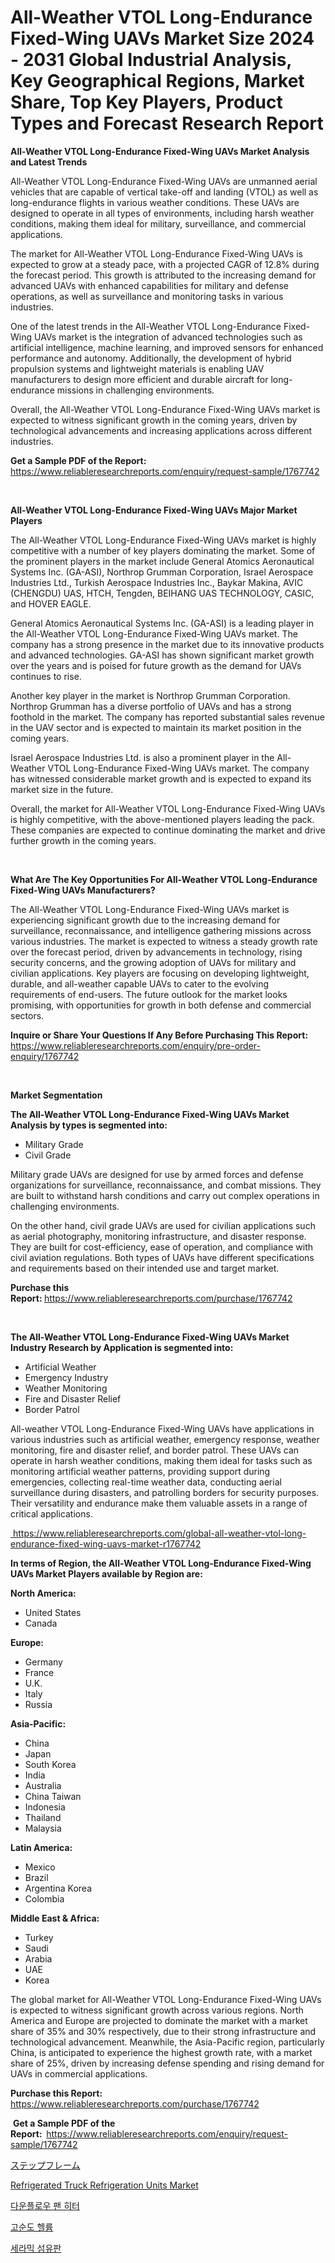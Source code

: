 <p><h1>All-Weather VTOL Long-Endurance Fixed-Wing UAVs Market Size 2024 - 2031 Global Industrial Analysis, Key Geographical Regions, Market Share, Top Key Players, Product Types and Forecast Research Report</h1></p><p><strong>All-Weather VTOL Long-Endurance Fixed-Wing UAVs Market Analysis and Latest Trends</strong></p>
<p><p>All-Weather VTOL Long-Endurance Fixed-Wing UAVs are unmanned aerial vehicles that are capable of vertical take-off and landing (VTOL) as well as long-endurance flights in various weather conditions. These UAVs are designed to operate in all types of environments, including harsh weather conditions, making them ideal for military, surveillance, and commercial applications.</p><p>The market for All-Weather VTOL Long-Endurance Fixed-Wing UAVs is expected to grow at a steady pace, with a projected CAGR of 12.8% during the forecast period. This growth is attributed to the increasing demand for advanced UAVs with enhanced capabilities for military and defense operations, as well as surveillance and monitoring tasks in various industries.</p><p>One of the latest trends in the All-Weather VTOL Long-Endurance Fixed-Wing UAVs market is the integration of advanced technologies such as artificial intelligence, machine learning, and improved sensors for enhanced performance and autonomy. Additionally, the development of hybrid propulsion systems and lightweight materials is enabling UAV manufacturers to design more efficient and durable aircraft for long-endurance missions in challenging environments.</p><p>Overall, the All-Weather VTOL Long-Endurance Fixed-Wing UAVs market is expected to witness significant growth in the coming years, driven by technological advancements and increasing applications across different industries.</p></p>
<p><strong>Get a Sample PDF of the Report:&nbsp;</strong> <a href="https://www.reliableresearchreports.com/enquiry/request-sample/1767742">https://www.reliableresearchreports.com/enquiry/request-sample/1767742</a></p>
<p>&nbsp;</p>
<p><strong>All-Weather VTOL Long-Endurance Fixed-Wing UAVs Major Market Players</strong></p>
<p><p>The All-Weather VTOL Long-Endurance Fixed-Wing UAVs market is highly competitive with a number of key players dominating the market. Some of the prominent players in the market include General Atomics Aeronautical Systems Inc. (GA-ASI), Northrop Grumman Corporation, Israel Aerospace Industries Ltd., Turkish Aerospace Industries Inc., Baykar Makina, AVIC (CHENGDU) UAS, HTCH, Tengden, BEIHANG UAS TECHNOLOGY, CASIC, and HOVER EAGLE.</p><p>General Atomics Aeronautical Systems Inc. (GA-ASI) is a leading player in the All-Weather VTOL Long-Endurance Fixed-Wing UAVs market. The company has a strong presence in the market due to its innovative products and advanced technologies. GA-ASI has shown significant market growth over the years and is poised for future growth as the demand for UAVs continues to rise.</p><p>Another key player in the market is Northrop Grumman Corporation. Northrop Grumman has a diverse portfolio of UAVs and has a strong foothold in the market. The company has reported substantial sales revenue in the UAV sector and is expected to maintain its market position in the coming years.</p><p>Israel Aerospace Industries Ltd. is also a prominent player in the All-Weather VTOL Long-Endurance Fixed-Wing UAVs market. The company has witnessed considerable market growth and is expected to expand its market size in the future.</p><p>Overall, the market for All-Weather VTOL Long-Endurance Fixed-Wing UAVs is highly competitive, with the above-mentioned players leading the pack. These companies are expected to continue dominating the market and drive further growth in the coming years.</p></p>
<p>&nbsp;</p>
<p><strong>What Are The Key Opportunities For All-Weather VTOL Long-Endurance Fixed-Wing UAVs Manufacturers?</strong></p>
<p><p>The All-Weather VTOL Long-Endurance Fixed-Wing UAVs market is experiencing significant growth due to the increasing demand for surveillance, reconnaissance, and intelligence gathering missions across various industries. The market is expected to witness a steady growth rate over the forecast period, driven by advancements in technology, rising security concerns, and the growing adoption of UAVs for military and civilian applications. Key players are focusing on developing lightweight, durable, and all-weather capable UAVs to cater to the evolving requirements of end-users. The future outlook for the market looks promising, with opportunities for growth in both defense and commercial sectors.</p></p>
<p><strong>Inquire or Share Your Questions If Any Before Purchasing This Report:</strong> <a href="https://www.reliableresearchreports.com/enquiry/pre-order-enquiry/1767742">https://www.reliableresearchreports.com/enquiry/pre-order-enquiry/1767742</a></p>
<p>&nbsp;</p>
<p><strong>Market Segmentation</strong></p>
<p><strong>The All-Weather VTOL Long-Endurance Fixed-Wing UAVs Market Analysis by types is segmented into:</strong></p>
<p><ul><li>Military Grade</li><li>Civil Grade</li></ul></p>
<p><p>Military grade UAVs are designed for use by armed forces and defense organizations for surveillance, reconnaissance, and combat missions. They are built to withstand harsh conditions and carry out complex operations in challenging environments. </p><p>On the other hand, civil grade UAVs are used for civilian applications such as aerial photography, monitoring infrastructure, and disaster response. They are built for cost-efficiency, ease of operation, and compliance with civil aviation regulations. Both types of UAVs have different specifications and requirements based on their intended use and target market.</p></p>
<p><strong>Purchase this Report:&nbsp;</strong><a href="https://www.reliableresearchreports.com/purchase/1767742">https://www.reliableresearchreports.com/purchase/1767742</a></p>
<p>&nbsp;</p>
<p><strong>The All-Weather VTOL Long-Endurance Fixed-Wing UAVs Market Industry Research by Application is segmented into:</strong></p>
<p><ul><li>Artificial Weather</li><li>Emergency Industry</li><li>Weather Monitoring</li><li>Fire and Disaster Relief</li><li>Border Patrol</li></ul></p>
<p><p>All-weather VTOL Long-Endurance Fixed-Wing UAVs have applications in various industries such as artificial weather, emergency response, weather monitoring, fire and disaster relief, and border patrol. These UAVs can operate in harsh weather conditions, making them ideal for tasks such as monitoring artificial weather patterns, providing support during emergencies, collecting real-time weather data, conducting aerial surveillance during disasters, and patrolling borders for security purposes. Their versatility and endurance make them valuable assets in a range of critical applications.</p></p>
<p><a href="https://www.reliableresearchreports.com/global-all-weather-vtol-long-endurance-fixed-wing-uavs-market-r1767742">&nbsp;https://www.reliableresearchreports.com/global-all-weather-vtol-long-endurance-fixed-wing-uavs-market-r1767742</a></p>
<p><strong>In terms of Region, the All-Weather VTOL Long-Endurance Fixed-Wing UAVs Market Players available by Region are:</strong></p>
<p>
    <p> <strong> North America: </strong>
        <ul>
            <li>United States</li>
            <li>Canada</li>
        </ul>
        </p> 
    <p> <strong> Europe: </strong>
        <ul>
            <li>Germany</li>
            <li>France</li>
            <li>U.K.</li>
            <li>Italy</li>
            <li>Russia</li>
        </ul>
        </p> 
    <p> <strong> Asia-Pacific: </strong>
        <ul>
            <li>China</li>
            <li>Japan</li>
            <li>South Korea</li>
            <li>India</li>
            <li>Australia</li>
            <li>China Taiwan</li>
            <li>Indonesia</li>
            <li>Thailand</li>
            <li>Malaysia</li>
        </ul>
        </p> 
    <p> <strong> Latin America: </strong>
        <ul>
            <li>Mexico</li>
            <li>Brazil</li>
            <li>Argentina Korea</li>
            <li>Colombia</li>
        </ul>
        </p> 
    <p> <strong> Middle East & Africa: </strong>
        <ul>
            <li>Turkey</li>
            <li>Saudi</li>
            <li>Arabia</li>
            <li>UAE</li>
            <li>Korea</li>
        </ul>
    </p>
    </p>
<p><p>The global market for All-Weather VTOL Long-Endurance Fixed-Wing UAVs is expected to witness significant growth across various regions. North America and Europe are projected to dominate the market with a market share of 35% and 30% respectively, due to their strong infrastructure and technological advancement. Meanwhile, the Asia-Pacific region, particularly China, is anticipated to experience the highest growth rate, with a market share of 25%, driven by increasing defense spending and rising demand for UAVs in commercial applications.</p></p>
<p><strong>Purchase this Report: </strong><a href="https://www.reliableresearchreports.com/purchase/1767742">https://www.reliableresearchreports.com/purchase/1767742</a></p>
<p>&nbsp;<strong>Get a Sample PDF of the Report:&nbsp;&nbsp;</strong><a href="https://www.reliableresearchreports.com/enquiry/request-sample/1767742">https://www.reliableresearchreports.com/enquiry/request-sample/1767742</a></p>
<p><strong></strong></p>
<p><p><a href="https://medium.com/@sandrajerde2015/%E3%82%B9%E3%83%86%E3%83%83%E3%83%97%E3%83%95%E3%83%AC%E3%83%BC%E3%83%A0%E5%B8%82%E5%A0%B4%E3%81%AE%E8%A6%8F%E6%A8%A1-cagr-%E3%83%88%E3%83%AC%E3%83%B3%E3%83%89%E3%81%AF-2024%E5%B9%B4%E3%81%8B%E3%82%892030%E5%B9%B4%E3%81%BE%E3%81%A7%E3%81%A7%E3%81%99-2b9fe5242eab">ステップフレーム</a></p><p><a href="https://github.com/derrinmiltonellis35gcl/Market-Research-Report-List-2/blob/main/refrigerated-truck-refrigeration-units-market.md">Refrigerated Truck Refrigeration Units Market</a></p><p><a href="https://github.com/fredrickeglers/Market-Research-Report-List-1/blob/main/223395237994.md">다운플로우 팬 히터</a></p><p><a href="https://medium.com/@dadanedu33/%EA%B3%A0%EC%88%9C%EB%8F%84-%ED%97%AC%EB%A5%A8-%EC%8B%9C%EC%9E%A5-%EB%B3%B4%EA%B3%A0%EC%84%9C%EB%8A%94%EC%9D%B4-%EC%8B%9C%EC%9E%A5%EC%9D%98-%EC%B5%9C%EC%8B%A0-%ED%8A%B8%EB%A0%8C%EB%93%9C-%EB%B0%8F-%EC%84%B1%EC%9E%A5-%EA%B8%B0%ED%9A%8C%EB%A5%BC-%EB%B3%B4%EC%97%AC%EC%A4%8D%EB%8B%88%EB%8B%A4-54eab6c54be5">고순도 헬륨</a></p><p><a href="https://github.com/bunxhcci35271755/Market-Research-Report-List-1/blob/main/213658737993.md">세라믹 섬유판</a></p></p>